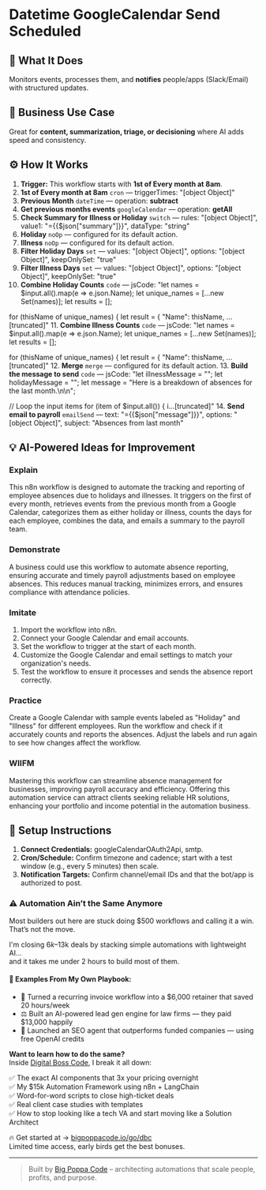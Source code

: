 # Datetime GoogleCalendar Send Scheduled
  ## 🚀 What It Does
  Monitors events, processes them, and **notifies** people/apps (Slack/Email) with structured updates.
  
  ## 💼 Business Use Case
  Great for **content, summarization, triage, or decisioning** where AI adds speed and consistency.
  
  ## ⚙️ How It Works
  1. **Trigger:** This workflow starts with **1st of Every month at 8am**.
  2. **1st of Every month at 8am** `cron` — triggerTimes: "[object Object]"
3. **Previous Month** `dateTime` — operation: **subtract**
4. **Get previous months events** `googleCalendar` — operation: **getAll**
5. **Check Summary for Illness or Holiday** `switch` — rules: "[object Object]", value1: "={{$json["summary"]}}", dataType: "string"
6. **Holiday** `noOp` — configured for its default action.
7. **Illness** `noOp` — configured for its default action.
8. **Filter Holiday Days** `set` — values: "[object Object]", options: "[object Object]", keepOnlySet: "true"
9. **Filter Illness Days** `set` — values: "[object Object]", options: "[object Object]", keepOnlySet: "true"
10. **Combine Holiday Counts** `code` — jsCode: "let names = $input.all().map(e => e.json.Name);
let unique_names = [...new Set(names)];
let results = [];

for (thisName of unique_names) {
  let result = {
    "Name": thisName,
 …[truncated]"
11. **Combine Illness Counts** `code` — jsCode: "let names = $input.all().map(e => e.json.Name);
let unique_names = [...new Set(names)];
let results = [];

for (thisName of unique_names) {
  let result = {
    "Name": thisName,
 …[truncated]"
12. **Merge** `merge` — configured for its default action.
13. **Build the message to send** `code` — jsCode: "let illnessMessage = "";
let holidayMessage = "";
let message = "Here is a breakdown of absences for the last month.\n\n";

// Loop the input items
for (item of $input.all()) {
  i…[truncated]"
14. **Send email to payroll** `emailSend` — text: "={{$json["message"]}}", options: "[object Object]", subject: "Absences from last month"
  
  ## 💡 AI-Powered Ideas for Improvement
  ### Explain
This n8n workflow is designed to automate the tracking and reporting of employee absences due to holidays and illnesses. It triggers on the first of every month, retrieves events from the previous month from a Google Calendar, categorizes them as either holiday or illness, counts the days for each employee, combines the data, and emails a summary to the payroll team.

### Demonstrate
A business could use this workflow to automate absence reporting, ensuring accurate and timely payroll adjustments based on employee absences. This reduces manual tracking, minimizes errors, and ensures compliance with attendance policies.

### Imitate
1. Import the workflow into n8n.
2. Connect your Google Calendar and email accounts.
3. Set the workflow to trigger at the start of each month.
4. Customize the Google Calendar and email settings to match your organization's needs.
5. Test the workflow to ensure it processes and sends the absence report correctly.

### Practice
Create a Google Calendar with sample events labeled as "Holiday" and "Illness" for different employees. Run the workflow and check if it accurately counts and reports the absences. Adjust the labels and run again to see how changes affect the workflow.

### WIIFM
Mastering this workflow can streamline absence management for businesses, improving payroll accuracy and efficiency. Offering this automation service can attract clients seeking reliable HR solutions, enhancing your portfolio and income potential in the automation business.
  
  ## 🔧 Setup Instructions
  1. **Connect Credentials:** googleCalendarOAuth2Api, smtp.
2. **Cron/Schedule:** Confirm timezone and cadence; start with a test window (e.g., every 5 minutes) then scale.
3. **Notification Targets:** Confirm channel/email IDs and that the bot/app is authorized to post.
  
### ⚠️ Automation Ain’t the Same Anymore

Most builders out here are stuck doing $500 workflows and calling it a win.  
That’s not the move.  

I'm closing $6k–$13k deals by stacking simple automations with lightweight AI...  
and it takes me under 2 hours to build most of them.

#### 🧠 Examples From My Own Playbook:
- 🔁 Turned a recurring invoice workflow into a $6,000 retainer that saved 20 hours/week  
- ⚖️ Built an AI-powered lead gen engine for law firms — they paid $13,000 happily  
- 🚀 Launched an SEO agent that outperforms funded companies — using free OpenAI credits  

**Want to learn how to do the same?**  
Inside [Digital Boss Code](https://bigpoppacode.io/go/dbc), I break it all down:

✅ The exact AI components that 3x your pricing overnight  
✅ My $15k Automation Framework using n8n + LangChain  
✅ Word-for-word scripts to close high-ticket deals  
✅ Real client case studies with templates  
✅ How to stop looking like a tech VA and start moving like a Solution Architect  

🔥 Get started at → [bigpoppacode.io/go/dbc](https://bigpoppacode.io/go/dbc)  
Limited time access, early birds get the best bonuses.

---
> Built by [Big Poppa Code](https://bigpoppacode.io) – architecting automations that scale people, profits, and purpose.
  